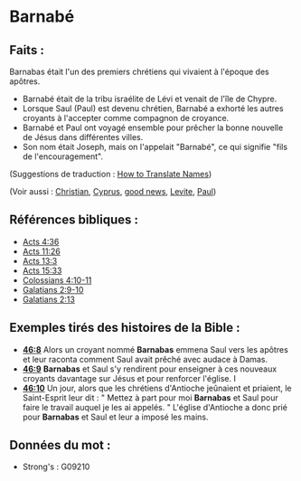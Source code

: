 # Barnabé

## Faits :

Barnabas était l'un des premiers chrétiens qui vivaient à l'époque des apôtres.

* Barnabé était de la tribu israélite de Lévi et venait de l'île de Chypre.
* Lorsque Saul (Paul) est devenu chrétien, Barnabé a exhorté les autres croyants à l'accepter comme compagnon de croyance.
* Barnabé et Paul ont voyagé ensemble pour prêcher la bonne nouvelle de Jésus dans différentes villes.
* Son nom était Joseph, mais on l'appelait "Barnabé", ce qui signifie "fils de l'encouragement".

(Suggestions de traduction : [How to Translate Names](rc://en/ta/man/translate/translate-names))

(Voir aussi : [Christian](../kt/christian.md), [Cyprus](../names/cyprus.md), [good news](../kt/goodnews.md), [Levite](../names/levite.md), [Paul](../names/paul.md))

## Références bibliques :

* [Acts 4:36](rc://en/tn/help/act/04/36)
* [Acts 11:26](rc://en/tn/help/act/11/26)
* [Acts 13:3](rc://en/tn/help/act/13/03)
* [Acts 15:33](rc://en/tn/help/act/15/33)
* [Colossians 4:10-11](rc://en/tn/help/col/04/10)
* [Galatians 2:9-10](rc://en/tn/help/gal/02/09)
* [Galatians 2:13](rc://en/tn/help/gal/02/13)

## Exemples tirés des histoires de la Bible :

* __[46:8](rc://en/tn/help/obs/46/08)__ Alors un croyant nommé __Barnabas__ emmena Saul vers les apôtres et leur raconta comment Saul avait prêché avec audace à Damas.
* __[46:9](rc://en/tn/help/obs/46/09)__ __Barnabas__ et Saul s'y rendirent pour enseigner à ces nouveaux croyants davantage sur Jésus et pour renforcer l'église. I
* __[46:10](rc://en/tn/help/obs/46/10)__ Un jour, alors que les chrétiens d'Antioche jeûnaient et priaient, le Saint-Esprit leur dit : " Mettez à part pour moi __Barnabas__ et Saul pour faire le travail auquel je les ai appelés. " L'église d'Antioche a donc prié pour __Barnabas__ et Saul et leur a imposé les mains.

## Données du mot :

* Strong's : G09210
